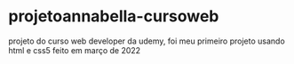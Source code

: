# projetoannabella-cursoweb
projeto do curso web developer da udemy, foi meu primeiro projeto usando html e css5 feito em março de 2022
